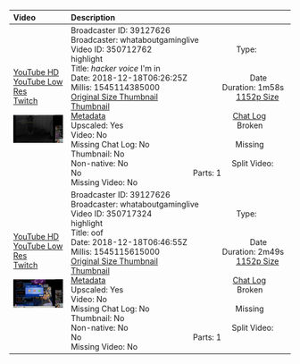 |Video|Description|
|:---|:---|
|[YouTube HD](https://www.youtube.com/watch?v=rA7wa59ZMDg)<br>[YouTube Low Res](https://www.youtube.com/watch?v=fzpcLM7jJXs)<br>[Twitch](https://www.twitch.tv/videos/350712762)<br><br>[<img src="../../../../../39127626/videos/thumbnails_1152p/2018/12/1545114385000_2018_12_18T06_26_25Z_39127626_350712762_videos_thumbnails_1152p_thumb350712762-2048x1152.jpg" width="200">](https://www.youtube.com/watch?v=rA7wa59ZMDg)|Broadcaster ID: 39127626          Broadcaster: whataboutgaminglive<br>Video ID: 350712762             Type: highlight<br>Title: *hacker voice* I'm in<br>Date: 2018-12-18T06:26:25Z        Date Millis: 1545114385000        Duration: 1m58s<br>[Original Size Thumbnail](../../../../../39127626/videos/thumbnails_orig/2018/12/1545114385000_2018_12_18T06_26_25Z_39127626_350712762_videos_thumbnails_orig_thumb350712762-0x0.jpg)          [1152p Size Thumbnail](../../../../../39127626/videos/thumbnails_1152p/2018/12/1545114385000_2018_12_18T06_26_25Z_39127626_350712762_videos_thumbnails_1152p_thumb350712762-2048x1152.jpg)<br>[Metadata](../../../../../39127626/videos/metadata/2018/12/1545114385000_2018_12_18T06_26_25Z_39127626_350712762_video_metadata.json)                 [Chat Log](../../../../../39127626/videos/chatlogs/2018/12/2018-12-18T06_26_25Z_39127626_350712762_chat.json)<br>Upscaled: Yes                Broken Video: No<br>Missing Chat Log: No           Missing Thumbnail: No<br>Non-native: No              Split Video: No               Parts: 1<br>Missing Video: No
|[YouTube HD](https://www.youtube.com/watch?v=8LtBK3uOa_M)<br>[YouTube Low Res](https://www.youtube.com/watch?v=I42iL3iXC_8)<br>[Twitch](https://www.twitch.tv/videos/350717324)<br><br>[<img src="../../../../../39127626/videos/thumbnails_1152p/2018/12/1545115615000_2018_12_18T06_46_55Z_39127626_350717324_videos_thumbnails_1152p_thumb350717324-2048x1152.jpg" width="200">](https://www.youtube.com/watch?v=8LtBK3uOa_M)|Broadcaster ID: 39127626          Broadcaster: whataboutgaminglive<br>Video ID: 350717324             Type: highlight<br>Title: oof<br>Date: 2018-12-18T06:46:55Z        Date Millis: 1545115615000        Duration: 2m49s<br>[Original Size Thumbnail](../../../../../39127626/videos/thumbnails_orig/2018/12/1545115615000_2018_12_18T06_46_55Z_39127626_350717324_videos_thumbnails_orig_thumb350717324-0x0.jpg)          [1152p Size Thumbnail](../../../../../39127626/videos/thumbnails_1152p/2018/12/1545115615000_2018_12_18T06_46_55Z_39127626_350717324_videos_thumbnails_1152p_thumb350717324-2048x1152.jpg)<br>[Metadata](../../../../../39127626/videos/metadata/2018/12/1545115615000_2018_12_18T06_46_55Z_39127626_350717324_video_metadata.json)                 [Chat Log](../../../../../39127626/videos/chatlogs/2018/12/2018-12-18T06_46_55Z_39127626_350717324_chat.json)<br>Upscaled: Yes                Broken Video: No<br>Missing Chat Log: No           Missing Thumbnail: No<br>Non-native: No              Split Video: No               Parts: 1<br>Missing Video: No
